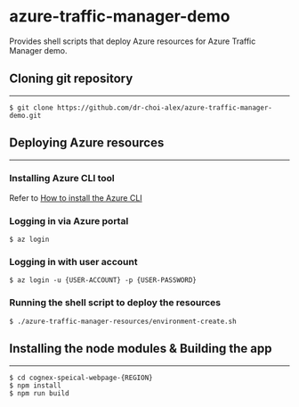 # azure-traffic-manager-demo
Provides shell scripts that deploy Azure resources for Azure Traffic Manager demo.

## Cloning git repository
---
`$ git clone https://github.com/dr-choi-alex/azure-traffic-manager-demo.git`

## Deploying Azure resources
---

### Installing Azure CLI tool
Refer to [How to install the Azure CLI](https://docs.microsoft.com/en-us/cli/azure/install-azure-cli)

### Logging in via Azure portal
`$ az login`

### Logging in with user account
`$ az login -u {USER-ACCOUNT} -p {USER-PASSWORD}`

### Running the shell script to deploy the resources
`$ ./azure-traffic-manager-resources/environment-create.sh`

## Installing the node modules & Building the app
---
```
$ cd cognex-speical-webpage-{REGION}
$ npm install
$ npm run build
```
